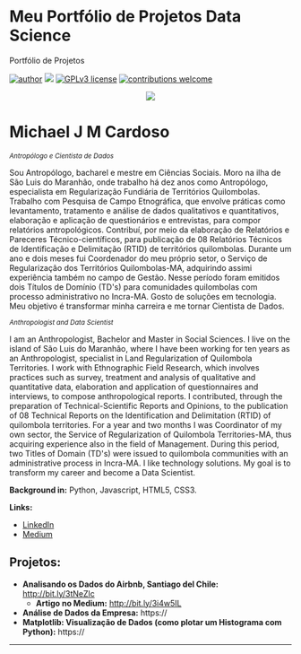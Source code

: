 # Meu Portfólio de Projetos Data Science
Portfólio de Projetos

[![author](https://img.shields.io/badge/author-michaelcardoso-red.svg)](https://www.linkedin.com/in/michael-cardoso-84a9a0b2/) [![](https://img.shields.io/badge/python-3.7+-blue.svg)](https://www.python.org/downloads/release/python-365/) [![GPLv3 license](https://img.shields.io/badge/License-GPLv3-blue.svg)](http://perso.crans.org/besson/LICENSE.html) [![contributions welcome](https://img.shields.io/badge/contributions-welcome-brightgreen.svg?style=flat)](https://github.com/michaeljmcardoso/Portfolio-de-Projetos_DataScience)

<p align="center">
  <img src="https://images.unsplash.com/photo-1542903660-eedba2cda473?ixlib=rb-1.2.1&ixid=MnwxMjA3fDB8MHxzZWFyY2h8Mnx8ZGF0YXxlbnwwfHwwfHw%3D&auto=format&fit=crop&w=500&q=60" >
</p>

# Michael J M Cardoso
<sub>*Antropólogo e Cientista de Dados* </sub>

Sou Antropólogo, bacharel e mestre em Ciências Sociais. Moro na ilha de São Luis do Maranhão, onde trabalho há dez anos como Antropólogo, especialista em Regularização Fundiária de Territórios Quilombolas. Trabalho com Pesquisa de Campo Etnográfica, que envolve práticas como levantamento, tratamento e análise de dados qualitativos e quantitativos, elaboração e aplicação de questionários e entrevistas, para compor relatórios antropológicos.
Contribuí, por meio da elaboração de Relatórios e Pareceres Técnico-científicos, para publicação de 08 Relatórios Técnicos de Identificação e Delimitação (RTID) de territórios quilombolas. Durante um ano e dois meses fui Coordenador do meu próprio setor, o Serviço de Regularização dos Territórios Quilombolas-MA, adquirindo assimi experiência também no campo de Gestão. Nesse período foram emitidos dois Títulos de Domínio (TD's) para comunidades quilombolas com processo administrativo no Incra-MA. Gosto de soluções em tecnologia. Meu objetivo é transformar minha carreira e me tornar Cientista de Dados.

<sub>*Anthropologist and Data Scientist* </sub>

I am an Anthropologist, Bachelor and Master in Social Sciences. I live on the island of São Luis do Maranhão, where I have been working for ten years as an Anthropologist, specialist in Land Regularization of Quilombola Territories. I work with Ethnographic Field Research, which involves practices such as survey, treatment and analysis of qualitative and quantitative data, elaboration and application of questionnaires and interviews, to compose anthropological reports.
I contributed, through the preparation of Technical-Scientific Reports and Opinions, to the publication of 08 Technical Reports on the Identification and Delimitation (RTID) of quilombola territories. For a year and two months I was Coordinator of my own sector, the Service of Regularization of Quilombola Territories-MA, thus acquiring experience also in the field of Management. During this period, two Titles of Domain (TD's) were issued to quilombola communities with an administrative process in Incra-MA. I like technology solutions. My goal is to transform my career and become a Data Scientist.

**Background in:** Python, Javascript, HTML5, CSS3.

**Links:**
* [LinkedIn](https://www.linkedin.com/in/michael-cardoso-84a9a0b2/)
* [Medium](https://medium.com/@mjcursodatascience)


## Projetos:

* **Analisando os Dados do Airbnb, Santiago del Chile:** http://bit.ly/3tNeZlc
  * **Artigo no Medium:** http://bit.ly/3i4w5IL 
* **Análise de Dados da Empresa:** https://
* **Matplotlib: Visualização de Dados (como plotar um Histograma com Python):** https://

---

